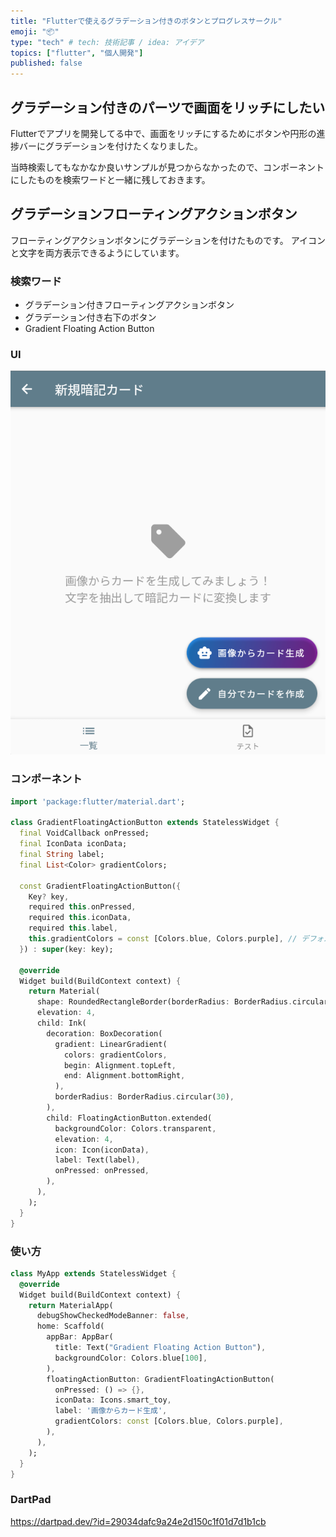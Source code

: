 ```yaml
---
title: "Flutterで使えるグラデーション付きのボタンとプログレスサークル"
emoji: "📦"
type: "tech" # tech: 技術記事 / idea: アイデア
topics: ["flutter", "個人開発"]
published: false
---
```


## グラデーション付きのパーツで画面をリッチにしたい

Flutterでアプリを開発してる中で、画面をリッチにするためにボタンや円形の進捗バーにグラデーションを付けたくなりました。

当時検索してもなかなか良いサンプルが見つからなかったので、コンポーネントにしたものを検索ワードと一緒に残しておきます。

## グラデーションフローティングアクションボタン

フローティングアクションボタンにグラデーションを付けたものです。
アイコンと文字を両方表示できるようにしています。

### 検索ワード

- グラデーション付きフローティングアクションボタン
- グラデーション付き右下のボタン
- Gradient Floating Action Button

### UI

![alt](https://raw.githubusercontent.com/kou72/zenn/main/image/gradient-floating-action-button.png)

### コンポーネント

```dart:lib/components/gradient_floating_action_button.dart
import 'package:flutter/material.dart';

class GradientFloatingActionButton extends StatelessWidget {
  final VoidCallback onPressed;
  final IconData iconData;
  final String label;
  final List<Color> gradientColors;

  const GradientFloatingActionButton({
    Key? key,
    required this.onPressed,
    required this.iconData,
    required this.label,
    this.gradientColors = const [Colors.blue, Colors.purple], // デフォルトのグラデーション色
  }) : super(key: key);

  @override
  Widget build(BuildContext context) {
    return Material(
      shape: RoundedRectangleBorder(borderRadius: BorderRadius.circular(30)),
      elevation: 4,
      child: Ink(
        decoration: BoxDecoration(
          gradient: LinearGradient(
            colors: gradientColors,
            begin: Alignment.topLeft,
            end: Alignment.bottomRight,
          ),
          borderRadius: BorderRadius.circular(30),
        ),
        child: FloatingActionButton.extended(
          backgroundColor: Colors.transparent,
          elevation: 4,
          icon: Icon(iconData),
          label: Text(label),
          onPressed: onPressed,
        ),
      ),
    );
  }
}
```

### 使い方

```dart:lib/main.dart
class MyApp extends StatelessWidget {
  @override
  Widget build(BuildContext context) {
    return MaterialApp(
      debugShowCheckedModeBanner: false,
      home: Scaffold(
        appBar: AppBar(
          title: Text("Gradient Floating Action Button"),
          backgroundColor: Colors.blue[100],
        ),
        floatingActionButton: GradientFloatingActionButton(
          onPressed: () => {},
          iconData: Icons.smart_toy,
          label: '画像からカード生成',
          gradientColors: const [Colors.blue, Colors.purple],
        ),
      ),
    );
  }
}
```

### DartPad

https://dartpad.dev/?id=29034dafc9a24e2d150c1f01d7d1b1cb
